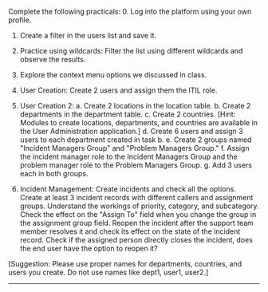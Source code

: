 Complete the following practicals:
0. Log into the platform using your own profile.
1. Create a filter in the users list and save it.
2. Practice using wildcards: Filter the list using different wildcards and observe the results.
3. Explore the context menu options we discussed in class.
4. User Creation: Create 2 users and assign them the ITIL role.
5. User Creation 2:
   a. Create 2 locations in the location table.
   b. Create 2 departments in the department table.
   c. Create 2 countries.
   [Hint: Modules to create locations, departments, and countries are available in the User Administration application.]
   d. Create 6 users and assign 3 users to each department created in task b.
   e. Create 2 groups named "Incident Managers Group" and "Problem Managers Group."
   f. Assign the incident manager role to the Incident Managers Group and the problem manager role to the Problem Managers Group.
   g. Add 3 users each in both groups.
  
6. Incident Management: Create incidents and check all the options. Create at least 3 incident records with different callers and assignment groups. Understand the workings of priority, category, and subcategory. Check the effect on the "Assign To" field when you change the group in the assignment group field. Reopen the incident after the support team member resolves it and check its effect on the state of the incident record. Check if the assigned person directly closes the incident, does the end user have the option to reopen it?

[Suggestion: Please use proper names for departments, countries, and users you create. Do not use names like dept1, user1, user2.]

---
